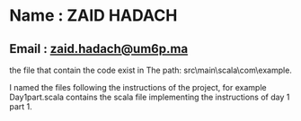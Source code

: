 # Name : ZAID HADACH 

## Email : zaid.hadach@um6p.ma

the file that contain the code exist in The path: src\main\scala\com\example\.

I named the files following the instructions of the project, for example Day1part.scala contains the scala file implementing the instructions of day 1 part 1.
